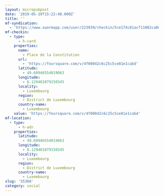 ```yaml
---
layout: micropubpost
date: '2019-05-19T15:22:48.000Z'
title: ''
mf-syndication:
  - 'https://www.swarmapp.com/user/223939/checkin/5ce174c81acf11002ca0da25'
mf-checkin:
  - type:
      - h-card
    properties:
      name:
        - Place de la Constitution
      url:
        - 'https://foursquare.com/v/4f00842c6c25c5ce81e1cabd'
      latitude:
        - 49.60946554019063
      longitude:
        - 6.129401079150345
      locality:
        - Luxembourg
      region:
        - District de Luxembourg
      country-name:
        - Luxembourg
    value: 'https://foursquare.com/v/4f00842c6c25c5ce81e1cabd'
mf-location:
  - type:
      - h-adr
    properties:
      latitude:
        - 49.60946554019063
      longitude:
        - 6.129401079150345
      locality:
        - Luxembourg
      region:
        - District de Luxembourg
      country-name:
        - Luxembourg
slug: '55368'
category: social
---
```

